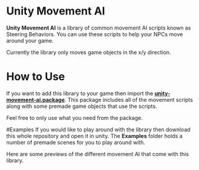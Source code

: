 # Unity Movement AI
**Unity Movement AI** is a library of common movement AI scripts known as Steering Behaviors. You can use these scripts to help your NPCs move around your game.

Currently the library only moves game objects in the x/y direction.

# How to Use
If you want to add this library to your game then import the [**unity-movement-ai.package**](https://github.com/antonpantev/unity-movement-ai/raw/master/unity-movement-ai.unitypackage). This package includes all of the movement scripts along with some premade game objects that use the scripts. 

Feel free to only use what you need from the package.

#Examples
If you would like to play around with the library then download this whole repository and open it in unity. The **Examples** folder holds a number of premade scenes for you to play around with.

Here are some previews of the different movement AI that come with this library.
